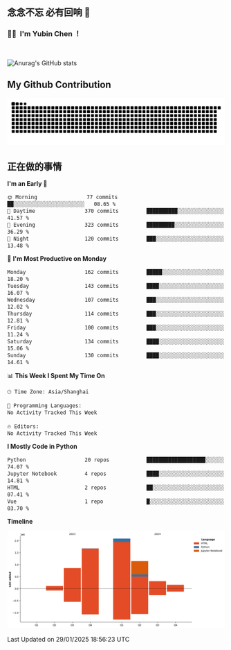 ## 念念不忘 必有回响  👋
### 👨‍🔧&nbsp;&nbsp;I'm Yubin Chen ！

<br>

![Anurag's GitHub stats](https://github-readme-stats.vercel.app/api?username=abinzzz&count_private=true&show_icons=true&theme=tokyonight)


## My Github Contribution
![](https://github.com/abinzzz/abinzzz/blob/output/github-contribution-grid-snake.svg)

## 正在做的事情

<!--START_SECTION:waka-->
**I'm an Early 🐤** 

```text
🌞 Morning                77 commits          ██░░░░░░░░░░░░░░░░░░░░░░░   08.65 % 
🌆 Daytime                370 commits         ██████████░░░░░░░░░░░░░░░   41.57 % 
🌃 Evening                323 commits         █████████░░░░░░░░░░░░░░░░   36.29 % 
🌙 Night                  120 commits         ███░░░░░░░░░░░░░░░░░░░░░░   13.48 % 
```
📅 **I'm Most Productive on Monday** 

```text
Monday                   162 commits         █████░░░░░░░░░░░░░░░░░░░░   18.20 % 
Tuesday                  143 commits         ████░░░░░░░░░░░░░░░░░░░░░   16.07 % 
Wednesday                107 commits         ███░░░░░░░░░░░░░░░░░░░░░░   12.02 % 
Thursday                 114 commits         ███░░░░░░░░░░░░░░░░░░░░░░   12.81 % 
Friday                   100 commits         ███░░░░░░░░░░░░░░░░░░░░░░   11.24 % 
Saturday                 134 commits         ████░░░░░░░░░░░░░░░░░░░░░   15.06 % 
Sunday                   130 commits         ████░░░░░░░░░░░░░░░░░░░░░   14.61 % 
```


📊 **This Week I Spent My Time On** 

```text
🕑︎ Time Zone: Asia/Shanghai

💬 Programming Languages: 
No Activity Tracked This Week

🔥 Editors: 
No Activity Tracked This Week
```

**I Mostly Code in Python** 

```text
Python                   20 repos            ███████████████████░░░░░░   74.07 % 
Jupyter Notebook         4 repos             ████░░░░░░░░░░░░░░░░░░░░░   14.81 % 
HTML                     2 repos             ██░░░░░░░░░░░░░░░░░░░░░░░   07.41 % 
Vue                      1 repo              █░░░░░░░░░░░░░░░░░░░░░░░░   03.70 % 
```



**Timeline**

![Lines of Code chart](https://raw.githubusercontent.com/abinzzz/abinzzz/main/assets/bar_graph.png)


 Last Updated on 29/01/2025 18:56:23 UTC
<!--END_SECTION:waka-->


